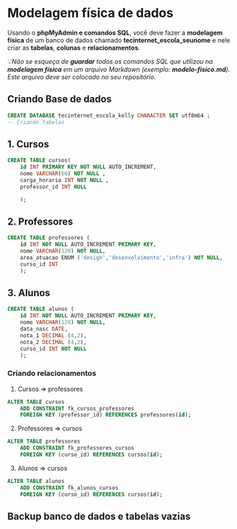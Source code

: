 # Modelagem física de dados

Usando o **phpMyAdmin e comandos SQL**, você deve fazer a **modelagem física** de um banco de dados chamado **tecinternet_escola_seunome** e nele criar as **tabelas**, **colunas** e **relacionamentos**.

💡*Não se esqueça de **guardar** todos os comandos SQL que utilizou na **modelagem física** em um arquivo Markdown (exemplo: **modelo-fisico.md**). Este arquivo deve ser colocado no seu repositório.*

## Criando Base de dados 
``` sql
CREATE DATABASE tecinternet_escola_kelly CHARACTER SET utf8mb4 ;
-- Criando tabelas
```

## 1. Cursos
``` sql
CREATE TABLE cursos( 
    id INT PRIMARY KEY NOT NULL AUTO_INCREMENT, 
    nome VARCHAR(60) NOT NULL , 
    carga_horaria INT NOT NULL , 
    professor_id INT NULL 

    );
```

## 2. Professores
``` sql
CREATE TABLE professores ( 
    id INT NOT NULL AUTO_INCREMENT PRIMARY KEY,
    nome VARCHAR(120) NOT NULL, 
    area_atuacao ENUM ('design','desenvolvimento','infra') NOT NULL, 
    curso_id INT 
    );
```

## 3. Alunos
``` sql
CREATE TABLE alunos ( 
    id INT NOT NULL AUTO_INCREMENT PRIMARY KEY, 
    nome VARCHAR(120) NOT NULL, 
    data_nasc DATE,
    nota_1 DECIMAL (4,2), 
    nota_2 DECIMAL (4,2),
    curso_id INT NOT NULL
    );
```
### Criando relacionamentos 

1. Cursos => professores
``` sql
ALTER TABLE cursos
    ADD CONSTRAINT fk_cursos_professores
    FOREIGN KEY (professor_id) REFERENCES professores(id);
```

2. Professores => cursos
``` sql
ALTER TABLE professores
    ADD CONSTRAINT fk_professores_cursos
    FOREIGN KEY (curso_id) REFERENCES cursos(id);
```

3. Alunos => cursos
``` sql
ALTER TABLE alunos
    ADD CONSTRAINT fk_alunos_cursos
    FOREIGN KEY (curso_id) REFERENCES cursos(id);
```


## Backup banco de dados e tabelas vazias
